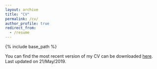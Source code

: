 ```yaml
---
layout: archive
title: "CV"
permalink: /cv/
author_profile: true
redirect_from:
  - /resume
---
```


{% include base_path %}

You can find the most recent version of my CV can be downloaded [here](https://www.dropbox.com/s/ei5v44s4zszwffs/main.pdf?dl=0).
Last updated on 21/May/2019.

